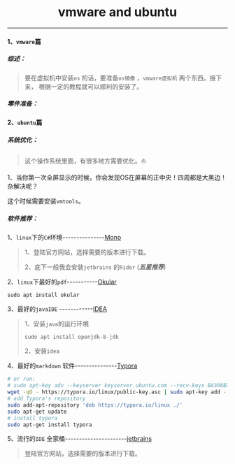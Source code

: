 <h1 align = "center">vmware and ubuntu</h1>

------



#### 1、`vmware`篇

##### 综述：

> 要在虚拟机中安装`os` 的话，要准备`os镜像` ，`vmware虚拟机` 两个东西。接下来， 根据一定的教程就可以顺利的安装了。

##### 零件准备：









#### 2、`ubuntu`篇

##### 系统优化：

> 这个操作系统里面，有很多地方需要优化。:sailboat: 

1、当你第一次全屏显示的时候，你会发现OS在屏幕的正中央！四周都是大黑边！杂解决呢？

这个时候需要安装`vmtools`。





##### 软件推荐：

1、`linux`下的`C#`环境---------------[Mono](https://www.mono-project.com/)

> 1、登陆官方网站，选择需要的版本进行下载。
>
> 2、底下一般我会安装`jetbrains` 的`Rider` (***五星推荐***)





2、`linux`下最好的`pdf`-----------[Okular](https://okular.kde.org/)

```shell
sudo apt install okular
```







3、最好的`javaIDE` ------------[IDEA](https://www.jetbrains.com/idea/)

> 1、安装`java`的运行环境
>
> ```shell
> sudo apt install openjdk-8-jdk
> ```
>
> 2、安装`idea` 









4、最好的`markdown` 软件---------------[Typora](https://www.typora.io/)

```sh
# or run:
# sudo apt-key adv --keyserver keyserver.ubuntu.com --recv-keys BA300B7755AFCFAE
wget -qO - https://typora.io/linux/public-key.asc | sudo apt-key add -
# add Typora's repository
sudo add-apt-repository 'deb https://typora.io/linux ./'
sudo apt-get update
# install typora
sudo apt-get install typora
```



5、流行的`IDE` 全家桶----------------------[jetbrains](https://www.jetbrains.com/)

> 登陆官方网站，选择需要的版本进行下载。







